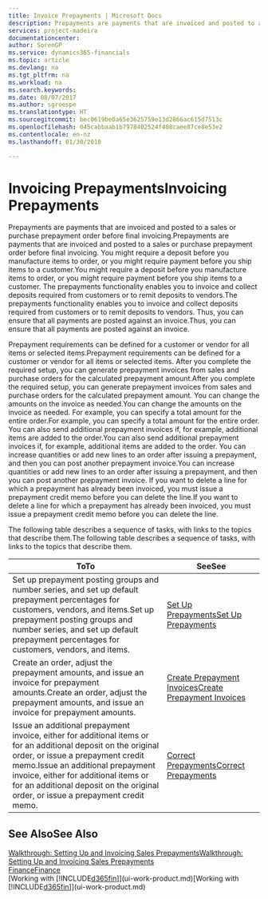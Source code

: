 ```yaml
---
title: Invoice Prepayments | Microsoft Docs
description: Prepayments are payments that are invoiced and posted to a sales or purchase prepayment order before final invoicing. You might require a deposit before you manufacture items to order, or you might require payment before you ship items to a customer. The prepayments functionality enables you to invoice and collect deposits required from customers or to remit deposits to vendors. Thus, you can ensure that all payments are posted against an invoice.
services: project-madeira
documentationcenter: 
author: SorenGP
ms.service: dynamics365-financials
ms.topic: article
ms.devlang: na
ms.tgt_pltfrm: na
ms.workload: na
ms.search.keywords: 
ms.date: 08/07/2017
ms.author: sgroespe
ms.translationtype: HT
ms.sourcegitcommit: bec0619be0a65e3625759e13d2866ac615d7513c
ms.openlocfilehash: 045cabbaab1b7978402524f408caee87ce8e53e2
ms.contentlocale: en-nz
ms.lasthandoff: 01/30/2018

---
```

# <a name="invoicing-prepayments"></a><span data-ttu-id="97e5b-106">Invoicing Prepayments</span><span class="sxs-lookup"><span data-stu-id="97e5b-106">Invoicing Prepayments</span></span>
<span data-ttu-id="97e5b-107">Prepayments are payments that are invoiced and posted to a sales or purchase prepayment order before final invoicing.</span><span class="sxs-lookup"><span data-stu-id="97e5b-107">Prepayments are payments that are invoiced and posted to a sales or purchase prepayment order before final invoicing.</span></span> <span data-ttu-id="97e5b-108">You might require a deposit before you manufacture items to order, or you might require payment before you ship items to a customer.</span><span class="sxs-lookup"><span data-stu-id="97e5b-108">You might require a deposit before you manufacture items to order, or you might require payment before you ship items to a customer.</span></span> <span data-ttu-id="97e5b-109">The prepayments functionality enables you to invoice and collect deposits required from customers or to remit deposits to vendors.</span><span class="sxs-lookup"><span data-stu-id="97e5b-109">The prepayments functionality enables you to invoice and collect deposits required from customers or to remit deposits to vendors.</span></span> <span data-ttu-id="97e5b-110">Thus, you can ensure that all payments are posted against an invoice.</span><span class="sxs-lookup"><span data-stu-id="97e5b-110">Thus, you can ensure that all payments are posted against an invoice.</span></span>  

 <span data-ttu-id="97e5b-111">Prepayment requirements can be defined for a customer or vendor for all items or selected items.</span><span class="sxs-lookup"><span data-stu-id="97e5b-111">Prepayment requirements can be defined for a customer or vendor for all items or selected items.</span></span> <span data-ttu-id="97e5b-112">After you complete the required setup, you can generate prepayment invoices from sales and purchase orders for the calculated prepayment amount.</span><span class="sxs-lookup"><span data-stu-id="97e5b-112">After you complete the required setup, you can generate prepayment invoices from sales and purchase orders for the calculated prepayment amount.</span></span> <span data-ttu-id="97e5b-113">You can change the amounts on the invoice as needed.</span><span class="sxs-lookup"><span data-stu-id="97e5b-113">You can change the amounts on the invoice as needed.</span></span> <span data-ttu-id="97e5b-114">For example, you can specify a total amount for the entire order.</span><span class="sxs-lookup"><span data-stu-id="97e5b-114">For example, you can specify a total amount for the entire order.</span></span> <span data-ttu-id="97e5b-115">You can also send additional prepayment invoices if, for example, additional items are added to the order.</span><span class="sxs-lookup"><span data-stu-id="97e5b-115">You can also send additional prepayment invoices if, for example, additional items are added to the order.</span></span> <span data-ttu-id="97e5b-116">You can increase quantities or add new lines to an order after issuing a prepayment, and then you can post another prepayment invoice.</span><span class="sxs-lookup"><span data-stu-id="97e5b-116">You can increase quantities or add new lines to an order after issuing a prepayment, and then you can post another prepayment invoice.</span></span> <span data-ttu-id="97e5b-117">If you want to delete a line for which a prepayment has already been invoiced, you must issue a prepayment credit memo before you can delete the line.</span><span class="sxs-lookup"><span data-stu-id="97e5b-117">If you want to delete a line for which a prepayment has already been invoiced, you must issue a prepayment credit memo before you can delete the line.</span></span>  

 <span data-ttu-id="97e5b-118">The following table describes a sequence of tasks, with links to the topics that describe them.</span><span class="sxs-lookup"><span data-stu-id="97e5b-118">The following table describes a sequence of tasks, with links to the topics that describe them.</span></span>

|<span data-ttu-id="97e5b-119">**To**</span><span class="sxs-lookup"><span data-stu-id="97e5b-119">**To**</span></span>|<span data-ttu-id="97e5b-120">**See**</span><span class="sxs-lookup"><span data-stu-id="97e5b-120">**See**</span></span>|  
|------------|-------------|  
|<span data-ttu-id="97e5b-121">Set up prepayment posting groups and number series, and set up default prepayment percentages for customers, vendors, and items.</span><span class="sxs-lookup"><span data-stu-id="97e5b-121">Set up prepayment posting groups and number series, and set up default prepayment percentages for customers, vendors, and items.</span></span>|[<span data-ttu-id="97e5b-122">Set Up Prepayments</span><span class="sxs-lookup"><span data-stu-id="97e5b-122">Set Up Prepayments</span></span>](finance-set-up-prepayments.md)|
|<span data-ttu-id="97e5b-123">Create an order, adjust the prepayment amounts, and issue an invoice for prepayment amounts.</span><span class="sxs-lookup"><span data-stu-id="97e5b-123">Create an order, adjust the prepayment amounts, and issue an invoice for prepayment amounts.</span></span>|[<span data-ttu-id="97e5b-124">Create Prepayment Invoices</span><span class="sxs-lookup"><span data-stu-id="97e5b-124">Create Prepayment Invoices</span></span>](finance-how-to-create-prepayment-invoices.md)|  
|<span data-ttu-id="97e5b-125">Issue an additional prepayment invoice, either for additional items or for an additional deposit on the original order, or issue a prepayment credit memo.</span><span class="sxs-lookup"><span data-stu-id="97e5b-125">Issue an additional prepayment invoice, either for additional items or for an additional deposit on the original order, or issue a prepayment credit memo.</span></span>|[<span data-ttu-id="97e5b-126">Correct Prepayments</span><span class="sxs-lookup"><span data-stu-id="97e5b-126">Correct Prepayments</span></span>](finance-how-to-correct-prepayments.md)|  

## <a name="see-also"></a><span data-ttu-id="97e5b-127">See Also</span><span class="sxs-lookup"><span data-stu-id="97e5b-127">See Also</span></span>  
[<span data-ttu-id="97e5b-128">Walkthrough: Setting Up and Invoicing Sales Prepayments</span><span class="sxs-lookup"><span data-stu-id="97e5b-128">Walkthrough: Setting Up and Invoicing Sales Prepayments</span></span>](walkthrough-setting-up-and-invoicing-sales-prepayments.md)  
[<span data-ttu-id="97e5b-129">Finance</span><span class="sxs-lookup"><span data-stu-id="97e5b-129">Finance</span></span>](finance.md)  
<span data-ttu-id="97e5b-130">[Working with [!INCLUDE[d365fin](includes/d365fin_md.md)]](ui-work-product.md)</span><span class="sxs-lookup"><span data-stu-id="97e5b-130">[Working with [!INCLUDE[d365fin](includes/d365fin_md.md)]](ui-work-product.md)</span></span>

